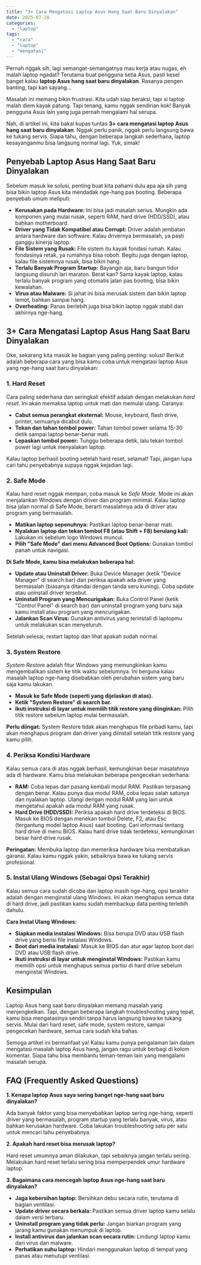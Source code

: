 ```yaml
---
title: "3+ Cara Mengatasi Laptop Asus Hang Saat Baru Dinyalakan"
date: 2025-07-28
categories: 
  - "laptop"
tags: 
  - "cara"
  - "laptop"
  - "mengatasi"
---
```


Pernah nggak sih, lagi semangat-semangatnya mau kerja atau nugas, eh malah laptop ngadat? Terutama buat pengguna setia Asus, pasti kesel banget kalau **laptop Asus hang saat baru dinyalakan**. Rasanya pengen banting, tapi kan sayang...

Masalah ini memang bikin frustrasi. Kita udah siap beraksi, tapi si laptop malah diem kayak patung. Tapi tenang, kamu nggak sendirian kok! Banyak pengguna Asus lain yang juga pernah mengalami hal serupa.

Nah, di artikel ini, kita bakal kupas tuntas **3+ cara mengatasi laptop Asus hang saat baru dinyalakan**. Nggak perlu panik, nggak perlu langsung bawa ke tukang servis. Siapa tahu, dengan beberapa langkah sederhana, laptop kesayanganmu bisa langsung normal lagi. Yuk, simak!

## Penyebab Laptop Asus Hang Saat Baru Dinyalakan

Sebelum masuk ke solusi, penting buat kita pahami dulu apa aja sih yang bisa bikin laptop Asus kita mendadak nge-hang pas booting. Beberapa penyebab umum meliputi:

- **Kerusakan pada Hardware:** Ini bisa jadi masalah serius. Mungkin ada komponen yang mulai rusak, seperti RAM, hard drive (HDD/SSD), atau bahkan motherboard.
- **Driver yang Tidak Kompatibel atau Corrupt:** Driver adalah jembatan antara hardware dan software. Kalau drivernya bermasalah, ya pasti ganggu kinerja laptop.
- **File Sistem yang Rusak:** File sistem itu kayak fondasi rumah. Kalau fondasinya retak, ya rumahnya bisa roboh. Begitu juga dengan laptop, kalau file sistemnya rusak, bisa bikin hang.
- **Terlalu Banyak Program Startup:** Bayangin aja, baru bangun tidur langsung disuruh lari maraton. Berat kan? Sama kayak laptop, kalau terlalu banyak program yang otomatis jalan pas booting, bisa bikin kewalahan.
- **Virus atau Malware:** Si jahat ini bisa merusak sistem dan bikin laptop lemot, bahkan sampai hang.
- **Overheating:** Panas berlebih juga bisa bikin laptop nggak stabil dan akhirnya nge-hang.

## 3+ Cara Mengatasi Laptop Asus Hang Saat Baru Dinyalakan

Oke, sekarang kita masuk ke bagian yang paling penting: solusi! Berikut adalah beberapa cara yang bisa kamu coba untuk mengatasi laptop Asus yang nge-hang saat baru dinyalakan:

### 1\. Hard Reset

Cara paling sederhana dan seringkali efektif adalah dengan melakukan _hard reset_. Ini akan memaksa laptop untuk mati dan memulai ulang. Caranya:

- **Cabut semua perangkat eksternal:** Mouse, keyboard, flash drive, printer, semuanya dicabut dulu.
- **Tekan dan tahan tombol power:** Tahan tombol power selama 15-30 detik sampai laptop benar-benar mati.
- **Lepaskan tombol power:** Tunggu beberapa detik, lalu tekan tombol power lagi untuk menyalakan laptop.

Kalau laptop berhasil booting setelah hard reset, selamat! Tapi, jangan lupa cari tahu penyebabnya supaya nggak kejadian lagi.

### 2\. Safe Mode

Kalau hard reset nggak mempan, coba masuk ke _Safe Mode_. Mode ini akan menjalankan Windows dengan driver dan program minimal. Kalau laptop bisa jalan normal di Safe Mode, berarti masalahnya ada di driver atau program yang bermasalah.

- **Matikan laptop sepenuhnya:** Pastikan laptop benar-benar mati.
- **Nyalakan laptop dan tekan tombol F8 (atau Shift + F8) berulang kali:** Lakukan ini sebelum logo Windows muncul.
- **Pilih "Safe Mode" dari menu Advanced Boot Options:** Gunakan tombol panah untuk navigasi.

**Di Safe Mode, kamu bisa melakukan beberapa hal:**

- **Update atau Uninstall Driver:** Buka Device Manager (ketik "Device Manager" di search bar) dan periksa apakah ada driver yang bermasalah (biasanya ditandai dengan tanda seru kuning). Coba update atau uninstall driver tersebut.
- **Uninstall Program yang Mencurigakan:** Buka Control Panel (ketik "Control Panel" di search bar) dan uninstall program yang baru saja kamu install atau program yang mencurigakan.
- **Jalankan Scan Virus:** Gunakan antivirus yang terinstall di laptopmu untuk melakukan scan menyeluruh.

Setelah selesai, restart laptop dan lihat apakah sudah normal.

### 3\. System Restore

_System Restore_ adalah fitur Windows yang memungkinkan kamu mengembalikan sistem ke titik waktu sebelumnya. Ini berguna kalau masalah laptop nge-hang disebabkan oleh perubahan sistem yang baru saja kamu lakukan.

- **Masuk ke Safe Mode (seperti yang dijelaskan di atas).**
- **Ketik "System Restore" di search bar.**
- **Ikuti instruksi di layar untuk memilih titik restore yang diinginkan:** Pilih titik restore sebelum laptop mulai bermasalah.

**Perlu diingat:** System Restore tidak akan menghapus file pribadi kamu, tapi akan menghapus program dan driver yang diinstall setelah titik restore yang kamu pilih.

### 4\. Periksa Kondisi Hardware

Kalau semua cara di atas nggak berhasil, kemungkinan besar masalahnya ada di hardware. Kamu bisa melakukan beberapa pengecekan sederhana:

- **RAM:** Coba lepas dan pasang kembali modul RAM. Pastikan terpasang dengan benar. Kalau punya dua modul RAM, coba lepas salah satunya dan nyalakan laptop. Ulangi dengan modul RAM yang lain untuk mengetahui apakah ada modul RAM yang rusak.
- **Hard Drive (HDD/SSD):** Periksa apakah hard drive terdeteksi di BIOS. Masuk ke BIOS dengan menekan tombol Delete, F2, atau Esc (tergantung model laptop Asus) saat booting. Cari informasi tentang hard drive di menu BIOS. Kalau hard drive tidak terdeteksi, kemungkinan besar hard drive rusak.

**Peringatan:** Membuka laptop dan memeriksa hardware bisa membatalkan garansi. Kalau kamu nggak yakin, sebaiknya bawa ke tukang servis profesional.

### 5\. Instal Ulang Windows (Sebagai Opsi Terakhir)

Kalau semua cara sudah dicoba dan laptop masih nge-hang, opsi terakhir adalah dengan menginstal ulang Windows. Ini akan menghapus semua data di hard drive, jadi pastikan kamu sudah membackup data penting terlebih dahulu.

**Cara Instal Ulang Windows:**

- **Siapkan media instalasi Windows:** Bisa berupa DVD atau USB flash drive yang berisi file instalasi Windows.
- **Boot dari media instalasi:** Masuk ke BIOS dan atur agar laptop boot dari DVD atau USB flash drive.
- **Ikuti instruksi di layar untuk menginstal Windows:** Pastikan kamu memilih opsi untuk menghapus semua partisi di hard drive sebelum menginstal Windows.

## Kesimpulan

Laptop Asus hang saat baru dinyalakan memang masalah yang menjengkelkan. Tapi, dengan beberapa langkah troubleshooting yang tepat, kamu bisa mengatasinya sendiri tanpa harus langsung bawa ke tukang servis. Mulai dari hard reset, safe mode, system restore, sampai pengecekan hardware, semua cara sudah kita bahas.

Semoga artikel ini bermanfaat ya! Kalau kamu punya pengalaman lain dalam mengatasi masalah laptop Asus hang, jangan ragu untuk berbagi di kolom komentar. Siapa tahu bisa membantu teman-teman lain yang mengalami masalah serupa.

## FAQ (Frequently Asked Questions)

**1\. Kenapa laptop Asus saya sering banget nge-hang saat baru dinyalakan?**

Ada banyak faktor yang bisa menyebabkan laptop sering nge-hang, seperti driver yang bermasalah, program startup yang terlalu banyak, virus, atau bahkan kerusakan hardware. Coba lakukan troubleshooting satu per satu untuk mencari tahu penyebabnya.

**2\. Apakah hard reset bisa merusak laptop?**

Hard reset umumnya aman dilakukan, tapi sebaiknya jangan terlalu sering. Melakukan hard reset terlalu sering bisa memperpendek umur hardware laptop.

**3\. Bagaimana cara mencegah laptop Asus nge-hang saat baru dinyalakan?**

- **Jaga kebersihan laptop:** Bersihkan debu secara rutin, terutama di bagian ventilasi.
- **Update driver secara berkala:** Pastikan semua driver laptop kamu selalu dalam versi terbaru.
- **Uninstall program yang tidak perlu:** Jangan biarkan program yang jarang kamu gunakan menumpuk di laptop.
- **Install antivirus dan jalankan scan secara rutin:** Lindungi laptop kamu dari virus dan malware.
- **Perhatikan suhu laptop:** Hindari menggunakan laptop di tempat yang panas atau menutupi ventilasi.
